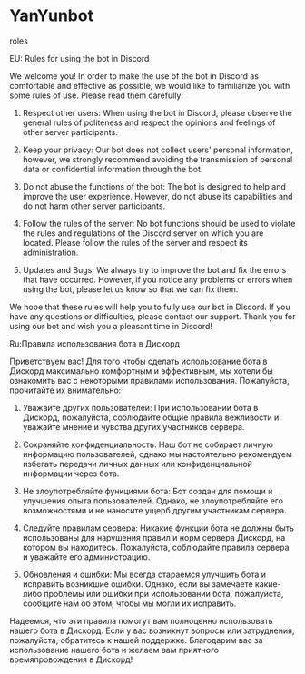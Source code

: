 # YanYunbot
roles

EU: Rules for using the bot in Discord

We welcome you! In order to make the use of the bot in Discord as comfortable and effective as possible, we would like to familiarize you with some rules of use. Please read them carefully:

1. Respect other users: When using the bot in Discord, please observe the general rules of politeness and respect the opinions and feelings of other server participants.

2. Keep your privacy: Our bot does not collect users' personal information, however, we strongly recommend avoiding the transmission of personal data or confidential information through the bot.

3. Do not abuse the functions of the bot: The bot is designed to help and improve the user experience. However, do not abuse its capabilities and do not harm other server participants.
   
4. Follow the rules of the server: No bot functions should be used to violate the rules and regulations of the Discord server on which you are located. Please follow the rules of the server and respect its administration.

5. Updates and Bugs: We always try to improve the bot and fix the errors that have occurred. However, if you notice any problems or errors when using the bot, please let us know so that we can fix them.

We hope that these rules will help you to fully use our bot in Discord. If you have any questions or difficulties, please contact our support. Thank you for using our bot and wish you a pleasant time in Discord!



Ru:Правила использования бота в Дискорд

Приветствуем вас! Для того чтобы сделать использование бота в Дискорд максимально комфортным и эффективным, мы хотели бы ознакомить вас с некоторыми правилами использования. Пожалуйста, прочитайте их внимательно:

1. Уважайте других пользователей: При использовании бота в Дискорд, пожалуйста, соблюдайте общие правила вежливости и уважайте мнение и чувства других участников сервера.

2. Сохраняйте конфиденциальность: Наш бот не собирает личную информацию пользователей, однако мы настоятельно рекомендуем избегать передачи личных данных или конфиденциальной информации через бота.

3. Не злоупотребляйте функциями бота: Бот создан для помощи и улучшения опыта пользователей. Однако, не злоупотребляйте его возможностями и не наносите ущерб другим участникам сервера.

4. Следуйте правилам сервера: Никакие функции бота не должны быть использованы для нарушения правил и норм сервера Дискорд, на котором вы находитесь. Пожалуйста, соблюдайте правила сервера и уважайте его администрацию.

5. Обновления и ошибки: Мы всегда стараемся улучшить бота и исправить возникшие ошибки. Однако, если вы замечаете какие-либо проблемы или ошибки при использовании бота, пожалуйста, сообщите нам об этом, чтобы мы могли их исправить.

Надеемся, что эти правила помогут вам полноценно использовать нашего бота в Дискорд. Если у вас возникнут вопросы или затруднения, пожалуйста, обратитесь к нашей поддержке. Благодарим вас за использование нашего бота и желаем вам приятного времяпровождения в Дискорд!

